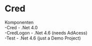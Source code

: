 # Cred<br>
Komponenten<br>
-Cred - .Net 4.0<br>
-CredLogon - .Net 4.6 (needs AdAcess)<br>
-Test - .Net 4.6 (just a Demo Project)<br>
